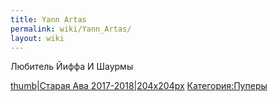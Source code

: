 ```yaml
---
title: Yann Artas
permalink: wiki/Yann_Artas/
layout: wiki
---
```


Любитель Йиффа И Шаурмы

[thumb\|Старая Ава 2017-2018\|204x204px](Файл:Шаурма.jpg "wikilink")
[Категория:Пуперы](Категория:Пуперы "wikilink")
